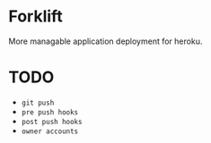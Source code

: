 # Forklift

More managable application deployment for heroku.

# TODO

- `git push`
- `pre push hooks`
- `post push hooks`
- `owner accounts`

